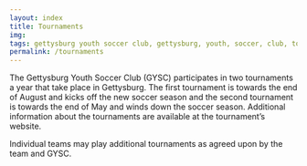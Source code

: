 ```yaml
---
layout: index
title: Tournaments
img: 
tags: gettysburg youth soccer club, gettysburg, youth, soccer, club, tournaments
permalink: /tournaments
---
```

The Gettysburg Youth Soccer Club (GYSC) participates in two tournaments a year that take place in Gettysburg. The first tournament is towards the end of August and kicks off the new soccer season and the second tournament is towards the end of May and winds down the soccer season. Additional information about the tournaments are available at the tournament’s website.

Individual teams may play additional tournaments as agreed upon by the team and GYSC.